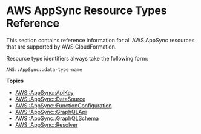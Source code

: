 # AWS AppSync Resource Types Reference<a name="cfn-reference-appsync"></a>

This section contains reference information for all AWS AppSync resources that are supported by AWS CloudFormation\.

Resource type identifiers always take the following form:

```
AWS::AppSync::data-type-name
```

**Topics**
+ [AWS::AppSync::ApiKey](aws-resource-appsync-apikey.md)
+ [AWS::AppSync::DataSource](aws-resource-appsync-datasource.md)
+ [AWS::AppSync::FunctionConfiguration](aws-resource-appsync-functionconfiguration.md)
+ [AWS::AppSync::GraphQLApi](aws-resource-appsync-graphqlapi.md)
+ [AWS::AppSync::GraphQLSchema](aws-resource-appsync-graphqlschema.md)
+ [AWS::AppSync::Resolver](aws-resource-appsync-resolver.md)
